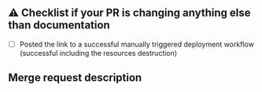 ## :warning: Checklist if your PR is changing anything else than documentation

- [ ] Posted the link to a successful manually triggered deployment workflow (successful including the resources destruction)

## Merge request description
